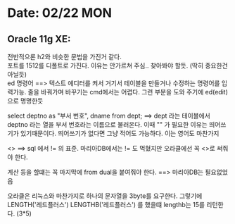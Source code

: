 # Date: 02/22 MON

## Oracle 11g XE:  
전반적으론 h2와 비슷한 문법을 가진거 같다.  
포트를 1512를 디폴트로 가진다. 이유는 안가르쳐 주심.. 찾아봐야 할듯. (딱히 중요한건 아닐듯)  
ed 명령어 ==> 텍스트 에디터를 켜서 거기서 테이블을 만들거나 수정하는 명령어를 입력가능. 줄을 바꿔가며 바꾸기는 cmd에서는 어렵다. 그런 부분을 도와 주기에 ed(edit)으로 명명한듯  

select deptno as "부서 번호", dname from dept; ==> dept 라는 테이블에서 deptno 라는 열을 부서 번호라는 이름으로 불러온다. 이때 "" 가 필요한 이유는 띄어쓰기가 있기때문이다. 띄어쓰기가 없다면 그냥 적어도 가능하다. 이는 영어도 마찬가지  

<> ==> sql 에서 != 의 표준. 마리아DB에서는 != 도 먹혔지만 오라클에선 꼭 <>로 써줘야 한다.  

계산 등을 할떄는 꼭 마지막에 from dual을 붙여줘야 한다. ==> 마리아DB는 필요없었음  

오라클은 리눅스와 마찬가지로 하나의 문자열을 3byte를 요구한다. 그렇기에 LENGTH('레드플러스') LENGTHB('레드플러스') 를 했을떄 lengthb는 15를 리턴한다. (3*5)  

